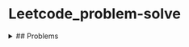 # Leetcode_problem-solve
<details>
<summary>## Problems</summary>
  <ol>
<li><a href="https://leetcode.com/problems/bitwise-and-of-numbers-range/description/">Bitwise AND Of Number Range</a></li>
<li><a href="https://leetcode.com/problems/remove-duplicates-from-sorted-array/description/">Remove Duplicates from Sorted Array</a></li>
    <li><a href="https://leetcode.com/problems/valid-parentheses/">Valid Parentheses</a></li>
    <li><a href="https://leetcode.com/problems/merge-two-sorted-lists/">Marge Two Sorted List</a></li>
    <li><a href="https://leetcode.com/problems/merge-sorted-array/">Marge Two Sorted Array</a></li>
    <li><a href="https://leetcode.com/problems/same-tree/">Same Tree</a></li>
    <li><a href="https://leetcode.com/problems/balanced-binary-tree/">110. Balanced Binary Tree</a></li>
    <li><a href="https://leetcode.com/problems/maximum-odd-binary-number/">2864. Maximum Odd Binary Number</a></li>
  </ol>
</details>
